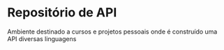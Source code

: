# Repositório de API
Ambiente destinado a cursos e projetos pessoais onde é construído uma API diversas linguagens
